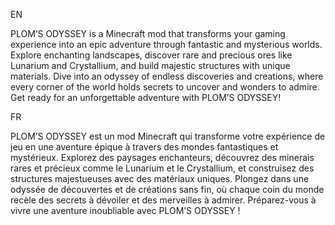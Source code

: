EN

PLOM’S ODYSSEY is a Minecraft mod that transforms your gaming experience into an epic adventure through fantastic and mysterious worlds. Explore enchanting landscapes, discover rare and precious ores like Lunarium and Crystallium, and build majestic structures with unique materials. Dive into an odyssey of endless discoveries and creations, where every corner of the world holds secrets to uncover and wonders to admire. Get ready for an unforgettable adventure with PLOM’S ODYSSEY!

FR

PLOM’S ODYSSEY est un mod Minecraft qui transforme votre expérience de jeu en une aventure épique à travers des mondes fantastiques et mystérieux. Explorez des paysages enchanteurs, découvrez des minerais rares et précieux comme le Lunarium et le Crystallium, et construisez des structures majestueuses avec des matériaux uniques. Plongez dans une odyssée de découvertes et de créations sans fin, où chaque coin du monde recèle des secrets à dévoiler et des merveilles à admirer. Préparez-vous à vivre une aventure inoubliable avec PLOM’S ODYSSEY !
